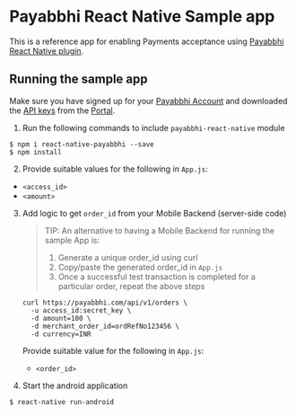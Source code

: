 # Payabbhi React Native Sample app

This is a reference app for enabling Payments acceptance using [Payabbhi React Native plugin](https://github.com/payabbhi/payabbhi-react-native).

## Running the sample app

Make sure you have signed up for your [Payabbhi Account](https://payabbhi.com/docs/account) and downloaded the [API keys](https://payabbhi.com/docs/account/#api-keys) from the [Portal](https://payabbhi.com/portal).

1. Run the following commands to include `payabbhi-react-native` module

  ```
  $ npm i react-native-payabbhi --save
  $ npm install
  ```

2. Provide suitable values for the following in `App.js`:

  * `<access_id>`
  * `<amount>`

3. Add logic to get `order_id` from your Mobile Backend (server-side code)

    > TIP: An alternative to having a Mobile Backend for running the sample App is:
    > 1. Generate a unique order_id using curl
    > 2. Copy/paste the generated order_id in `App.js`
    > 3. Once a successful test transaction is completed for a particular order, repeat the above steps

    ```
    curl https://payabbhi.com/api/v1/orders \
      -u access_id:secret_key \
      -d amount=100 \
      -d merchant_order_id=ordRefNo123456 \
      -d currency=INR
    ```

    Provide suitable value for the following in `App.js`:

    * `<order_id>`


4. Start the android application

  ```
  $ react-native run-android
  ```
